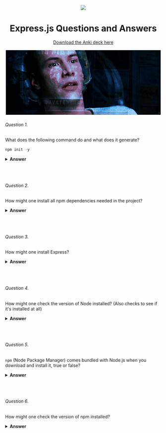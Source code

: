 <div align="center">
  <img height="60" src="https://miro.medium.com/v2/resize:fit:1400/1*XP-mZOrIqX7OsFInN2ngRQ.png">
  <h1>Express.js Questions and Answers</h1>
    <a href="https://ankiweb.net/shared/info/1982258792?cb=1695936303593"> Download the Anki deck here </a>
    <br><br>

<img src="../images/learning.gif" alt="Neo learning">

</div>

###### Question 1. 

What does the following command do and what does it generate?

```javascript
npm init -y
```

<details><summary><b>Answer</b></summary>
<p>

#### Answer:

The `npm init -y` command is used to initialize a new Node.js project and create a `package.json` file with default values without prompting you for any information. The `-y` flag stands for "yes" and is used to automatically accept all the default settings during the initialization process.

</p>
</details>

<br><br>

###### Question 2. 

How might one install all npm dependencies needed in the project?

<details><summary><b>Answer</b></summary>
<p>

#### Answer:

```javascript
npm install
```
This command will read the `package.json` file in your project directory and install all the dependencies listed in it.

</p>
</details>

<br><br>

###### Question 3. 

How might one install Express?



<details><summary><b>Answer</b></summary>
<p>

#### Answer:

```javascript
npm install express
```

</p>
</details>

<br><br>

###### Question 4. 

How might one check the version of Node installed? (Also checks to see if it's installed at all)


<details><summary><b>Answer</b></summary>
<p>

#### Answer:

```javascript
node -v
```
OR
```javascript
node --version
```

</p>
</details>

<br><br>

###### Question 5. 

`npm` (Node Package Manager) comes bundled with Node.js when you download and install it, true or false?


<details><summary><b>Answer</b></summary>
<p>

#### Answer:

True

</p>
</details>

<br><br>

###### Question 6. 

How might one check the version of npm installed?

<details><summary><b>Answer</b></summary>
<p>

#### Answer:

```javascript
npm -v
```
OR
```javascript
npm --version
```

</p>
</details>